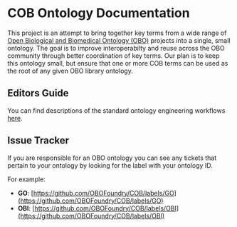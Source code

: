 # COB Ontology Documentation

[//]: # "This file is meant to be edited by the ontology maintainer."

This project is an attempt to bring together key terms from a wide range of [Open Biological and Biomedical Ontology (OBO)](http://obofoundry.org) projects into a single, small ontology. The goal is to improve interoperabilty and reuse across the OBO community through better coordination of key terms. Our plan is to keep this ontology small, but ensure that one or more COB terms can be used as the root of any given OBO library ontology.

## Editors Guide

You can find descriptions of the standard ontology engineering workflows [here](odk-workflows/index.md).

## Issue Tracker

If you are responsible for an OBO ontology you can see any tickets that pertain to your ontology by looking for the label with your ontology ID.

For example:

 * **GO**: [https://github.com/OBOFoundry/COB/labels/GO](https://github.com/OBOFoundry/COB/labels/GO)
 * **OBI**: [https://github.com/OBOFoundry/COB/labels/OBI](https://github.com/OBOFoundry/COB/labels/OBI)

